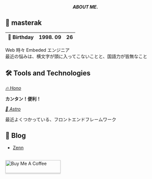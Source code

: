 <div align="center">
    <i>
      <b>
        ABOUT ME.
      </b>
    </i>
</div>

## &#x1f914; masterak

| &#x1f382; Birthday | 1998. 09 | 26 |
| --- | :---: | --- |

<p>
    Web 時々 Embeded エンジニア<br>
    最近の悩みは、横文字が頭に入ってこないことと、国語力が皆無なこと
</p>

## &#x1f6e0; Tools and Technologies

*[&#x1f525; Hono](https://hono.dev/)*

**カンタン！便利！** <br>

*[&#x1f680; Astro](https://astro.build/)*

最近よくつかっている、フロントエンドフレームワーク

## &#x1f4d2; Blog

- [Zenn](https://zenn.dev/masterak)


<br><a href="https://www.buymeacoffee.com/masterak" target="_blank"><img src="https://www.buymeacoffee.com/assets/img/custom_images/orange_img.png" alt="Buy Me A Coffee" style="height: 41px !important;width: 174px !important;box-shadow: 0px 3px 2px 0px rgba(190, 190, 190, 0.5) !important;-webkit-box-shadow: 0px 3px 2px 0px rgba(190, 190, 190, 0.5) !important;" ></a>
